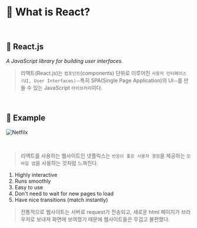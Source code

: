 # 🔵 What is React?

<br/>

## 🔹 React.js

_A JavaScript library for building user interfaces._

> 리액트(React.js)는 `컴포넌트`(components) 단위로 이루어진 `사용자 인터페이스(UI, User Interfaces)`⏤특히 SPA(Single Page Application)의 UI⏤를 만들 수 있는 JavaScript `라이브러리`이다.

<br/>

## 🔹 Example

![Netfilx](https://images.unsplash.com/photo-1512070679279-8988d32161be?ixlib=rb-1.2.1&ixid=MnwxMjA3fDB8MHxwaG90by1wYWdlfHx8fGVufDB8fHx8&auto=format&fit=crop&w=876&q=80)

<br/>

> 리액트를 사용하는 웹사이트인 넷플릭스는 `반응이 좋은 사용자 경험`을 제공하는 `모바일 앱`을 사용하는 것처럼 느껴진다.

1. Highly interactive
2. Runs smoothly
3. Easy to use
4. Don't need to wait for new pages to load
5. Have nice transitions (match instantly)

> 전통적으로 웹사이트는 서버로 request가 전송되고, 새로운 html 페이지가 브라우저로 보내져 화면에 보여졌기 때문에 웹사이트들은 무겁고 불편했다.

<br/>
